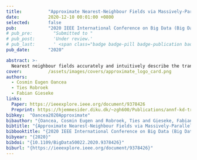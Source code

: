 ```yaml
---
title:          "Approximate Nearest-Neighbour Fields via Massively-Parallel Propagation-Assisted K-D Trees"
date:           2020-12-10 00:01:00 +0800
selected:       false
pub:            "2020 IEEE International Conference on Big Data (Big Data)"
# pub_pre:        "Submitted to "
# pub_post:       'Under review.'
# pub_last:       ' <span class="badge badge-pill badge-publication badge-success">Best Presentation</span>'
pub_date:       "2020"

abstract: >-
  Nearest neighbour fields accurately and intuitively describe the transformation between two images and have been heavily used in computer vision. Generating such fields, however, is not an easy task due to the induced computational complexity, which quickly grows with the sizes of the images. Modern parallel devices such as graphics processing units depict a viable way of reducing the practical run time of such compute-intensive tasks. In this work, we propose a novel parallel implementation for one of the state-of-the-art methods for the computation of nearest neighbour fields, called p ropagation-assisted k -d trees. The resulting implementation yields valuable computational savings over a corresponding multi-core implementation. Additionally, it is tuned to consume only little additional memory and is, hence, capable of dealing with high-resolution image data, which is vital as image quality standards keep rising.
cover:          /assets/images/covers/approximate_logo_card.png
authors:
  - Cosmin Eugen Oancea
  - Ties Robroek
  - Fabian Gieseke
links:
  Paper: https://ieeexplore.ieee.org/document/9378426
  Preprint: https://hjemmesider.diku.dk/~zgh600/Publications/annf-kd-tree-mlbd20.pdf
bibkey:  "Oancea2020Approximate"
bibauthor: "{Oancea, Cosmin Eugen and Robroek, Ties and Gieseke, Fabian}"
bibtitle: "{Approximate Nearest-Neighbour Fields via Massively-Parallel Propagation-Assisted K-D Trees}"
bibbooktitle: "{2020 IEEE International Conference on Big Data (Big Data)}"
bibyear: "{2020}"
bibdoi: "{10.1109/BigData50022.2020.9378426}"
biburl: "{https://ieeexplore.ieee.org/document/9378426}"
---
```

